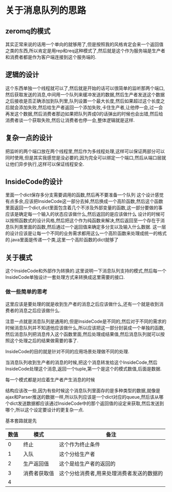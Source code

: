 # 关于消息队列的思路

## zeromq的模式
其实正常来说的话用一个单向的就够用了,但是按照我的风格肯定会来一个返回值之类的东西,所以肯定是用rep和req这种模式了,然后就是这个作为服务端是生产者和消费者都是作为客户端连接到这个服务端的.

## 逻辑的设计
这个东西单独一个线程就可以了,然后就是开始的话可以很简单的监听那两个端口,然后获取发送的消息,中间用一个队列来缓冲发送的数据,然后生产者发送这个数据之后接收是否正确添加到队列里,队列设置一个最大长度,然后如果超过这个长度之后就会添加失败,然后给生产者返回一个添加失败,卡住生产者,让他停一会,过一会再发这个数据,然后消费者那边如果把队列弄成0的话弹出的时候也会出错,然后给消费者谈一个获取失败,然后让消费者也停一会,整体逻辑就是这样.

## 复杂一点的设计
把监听的两个端口放在两个线程里,然后作为多线程处理,这样可以保证两部分可以同时使用,但是其实我感觉是没必要的,因为完全可以绑定一个端口,然后从端口层就让他们异步执行,这样可以保证线程安全.

## InsideCode的设计
里面一个dict保存多分支需要调用的函数,然后再不要准备一个队列
这个设计感觉有点多余,应该把InsideCode这一部分去掉,然后换成一个高阶函数,然后这个函数里面返回一个dict,dict里面包含着几个不涉及外部变量的函数,这一部分要做的事应该是确定每一个输入的状态应该做什么,然后返回的是应该做什么
设计的时候可以按照函数式的设计风格,然后把这个作为纯函数来解决,然后返回至一个存在于消息队列类里面的函数,然后通过一个返回值来确定多分支以及输入什么数据.
这一层的设计应该是让每一个不同的业务需求都用这么一个高阶函数来处理成统一的格式的.java里面是传递一个类,这里一个高阶函数的dict就够了

## 关于模式
这个InsideCode和外部作为转换的.这里说明一下消息队列支持的模式,然后每一个InsideCode单独设计一套处理方式来转换成这里需要的接口.

### 做一些简单的思考
这里应该是要处理的就是收到生产者的消息之后应该做什么,还有一个就是收到消费者的消息之后应该做什么.

注意一点就是消息队列是通用的,但是InsideCode是不同的,然后对于不同的需求的时候消息队列并不知道他应该做什么,所以应该把这一部分封装成一个单独的函数,然后消息队列把消息传入这个函数里面,然后处理成结果值,然后消息队列就可以按照这个处理之后的结果做需要的事了.

InsideCode的目的就是针对不同的应用场景处理做不同的处理.

当消息队列收到生产者的消息的时候,把这个消息转发给这个InsideCode,然后InsideCode处理这个消息,返回一个tuple,第一个是这个的模式数值,后面是数据.

每一个模式都是对应着生产者产生消息的时候

结构应该改一些,因为有些时候这个消息队列里面存的是多种类型的数据,就像是ajax和Parser推送的数据一样,所以队列应该是一个dict对应的queue,然后该从哪个dict发送数据都应该通过InsideCode中的那个返回值的设定来获取,然后发送到哪个,所以这个设定要设计的更复杂一点.

基本套路就是先

|数值|模式|备注|
|---|---|---|
|0|终止|这个作为终止条件|
|1|入队|这个分给生产者|
|2|生产返回值|这个是给生产者的返回的|
|3|消费者获取值|这个分给消费者,用来处理消费者发送的数据的|
|4|||